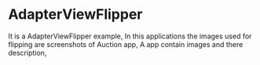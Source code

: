# AdapterViewFlipper
It is a AdapterViewFlipper example, In this applications the images used for flipping are screenshots of Auction app, A app contain images and there description,
